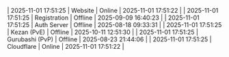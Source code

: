 | 2025-11-01 17:51:25 | Website | Online | 2025-11-01 17:51:22 |
| 2025-11-01 17:51:25 | Registration | Offline | 2025-09-09 16:40:23 |
| 2025-11-01 17:51:25 | Auth Server | Offline | 2025-08-18 09:33:31 |
| 2025-11-01 17:51:25 | Kezan (PvE) | Offline | 2025-10-11 12:51:30 |
| 2025-11-01 17:51:25 | Gurubashi (PvP) | Offline | 2025-08-23 21:44:06 |
| 2025-11-01 17:51:25 | Cloudflare | Online | 2025-11-01 17:51:22 |
